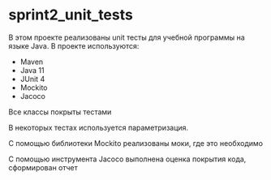 # sprint2_unit_tests
В этом проекте реализованы unit тесты для учебной программы на языке Java. В проекте используются:

- Maven
- Java 11
- JUnit 4
- Mockito
- Jacoco

Все классы покрыты тестами

В некоторых тестах используется параметризация.

С помощью библиотеки Mockito реализованы моки, где это необходимо

С помощью инструмента Jacoco выполнена оценка покрытия кода, сформирован отчет
